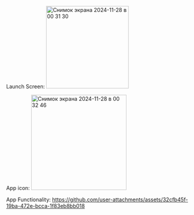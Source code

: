 Launch Screen:
<img width="221" alt="Снимок экрана 2024-11-28 в 00 31 30" src="https://github.com/user-attachments/assets/4d237634-1f19-4fc6-9b30-2e24a2afb537">

App icon:
<img width="255" alt="Снимок экрана 2024-11-28 в 00 32 46" src="https://github.com/user-attachments/assets/b7ae77ad-738e-4ca7-bd94-b7066c04995c">

App Functionality:
https://github.com/user-attachments/assets/32cfb45f-19ba-472e-bcca-1f83eb8bb018
